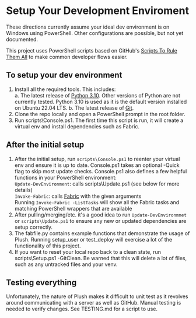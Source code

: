 Setup Your Development Enviroment
=================================

These directions currently assume your ideal dev environment is on Windows using PowerShell. Other configurations are possible, but not yet documented.

This project uses PowerShell scripts based on GitHub's [Scripts To Rule Them All](https://github.com/github/scripts-to-rule-them-all) to make common developer flows easier.

To setup your dev environment
-----------------------------

1. Install all the required tools. This includes:  
    a. The latest release of [Python 3.10](https://www.python.org/). Other versions of Python are not currently tested. Python 3.10 is used as it is the default version installed on Ubuntu 22.04 LTS.
    b. The latest release of [Git](http://git-scm.com/downloads).
1. Clone the repo locally and open a PowerShell prompt in the root folder.
1. Run scripts\Console.ps1. The first time this script is run, it will create a virtual env and install dependencies such as Fabric.

After the initial setup
-----------------------

1. After the initial setup, run `scripts\Console.ps1` to reenter your virtual env and ensure it is up to date. Console.ps1 takes an optional -Quick flag to skip most update checks. Console.ps1 also defines a few helpful functions in your PowerShell environment:  
    `Update-DevEnvironment`: calls scripts\Update.ps1 (see below for more details)  
    `Invoke-Fabric`: calls [Fabric](https://www.fabfile.org/) with the given arguments  
    Running `Invoke-Fabric -ListTasks` will show all the Fabric tasks and matching PowerShell wrappers that are available
1. After pulling/merging/etc. it's a good idea to run `Update-DevEnvironmnet` or `scripts\Update.ps1` to ensure any new or updated dependencies are setup correctly.
1. The fabfile.py contains example functions that demonstrate the usage of Plush. Running setup_user or test_deploy will exercise a lot of the functionality of this project.
1. If you want to reset your local repo back to a clean state, run scripts\Setup.ps1 -GitClean. Be warned that this will delete a lot of files, such as any untracked files and your venv.

Testing everything
-----------------

Unfortunately, the nature of Plush makes it difficult to unit test as it revolves around communicating with a server as well as GitHub. Manual testing is needed to verify changes. See TESTING.md for a script to use.
